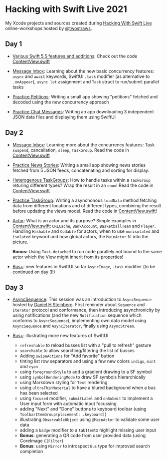 # Hacking with Swift Live 2021

My Xcode projects and sources created during [Hacking With Swift Live](http://hackingwithswift.com/live) online-workshops hosted by [@twostraws](https://github.com/twostraws).

## Day 1

- [Various Swift 5.5 features and additions](SwiftFeatures): Check out the code [ContentView.swift](SwiftFeatures/SwiftFeatures/ContentView.swift)

- [Message Inbox](Concurrency-Message-Inbox): Learning about the new basic concurrency features: `async` and `await` keywords, 
  SwiftUI `.task` modifier (as alternative to `.onAppear`),  `async let` assignment and `Task` struct to run/submit parallel tasks

- [Practice Petitions](Practice-Petitions): Writing a small app showing "petitions" fetched and decoded using the new concurrency approach

- [Practice Chat Messages](Practice-ChatMessages): Writing an app downloading 3 independent JSON data files and displaying them using SwiftUI

## Day 2

- [Message Inbox](Concurrency-Message-Inbox): Learning more about the concurrency features: Task `suspend`, cancellation, `sleep`, `TaskGroup`. Read the code in [ContentView.swift](Concurrency-Message-Inbox/MessageInbox/ContentView.swift)

- [Practice News Stories](Practice-NewsStories): Writing a small app showing news stories fetched from 5 JSON feeds, concatenating and sorting for display.

- [Heterogenous TaskGroups](HeteroTaskGroups): How to handle tasks within a `TaskGroup` returing different types? Wrap the result in an `enum`! Read the code in [ContentView.swift](HeteroTaskGroups/HeteroTaskGroups/ContentView.swift)

- [Practice TaskGroup](Practice-TaskGroup): Writing a asynchonous `loadData` method fetching data from different locations and of different types, combining the result before updating the views model. Read the code in [ContentView.swift](Practice-TaskGroup/Practice-TaskGroup/ContentView.swift)!

- [Actor](Actor): What is an actor and its purpose? Simple examples in [ContentView.swift](Actor/Actor/ContentView.swift): `URLCache`, `BankAccount`, `BasketballTeam` and `Player`. Handling `Hashable` and `Codable` for actors, when to use `nonisolated` and `isolated` keyword and how global actors, the `MainActor` fit into the picture.  

  **Bonus:** Using `Task.detached` to run code parallely not bound to the same actor which the View might inherit from its properties!

- [Bus+](BusPlus): new features in SwiftUI so far `AsyncImage`, `.task` modifier (to be continued on day 3!)

## Day 3

- [AsyncSequence](https://github.com/pd95/HWS-Live-2021-AsyncSequence/): This session was an introduction to `AsyncSequence` hosted by [Daniel H Steinberg](https://dimsumthinking.com).
  First reminder about `Sequence` and `Iterator` protocol and conformance, then introducing asynchronicity by using notifications (and the new `Notification` sequence which conforms to `AsyncSequence`), implementing own data model using `AsyncSequence` and `AsyncIterator`, finally using `AsyncStream`.

- [Bus+](BusPlus): illustrating more new features of SwiftUI
  - `refreshable` to reload busses list with a "pull to refresh" gesture
  - `searchable` to allow searching/filtering the list of busses
  - Adding `swipeActions` for "Add favorite" button
  - tinting list row separators and using a few new colors `indigo`, `mint` and `cyan`
  - using `foregroundStyle` to add a gradient drawing to a SF symbol
  - using `symbolRenderingMode` to draw SF symbols hierarchically
  - using Markdown styling for `Text` rendering
  - using `ultraThinMaterial` to have a blured background when a bus has been selected
  - using `focused` modifier, `submitLabel` and `onSubmit` to implement a User input form with automatic input focussing.
  - adding "Next" and "Done" buttons to keyboard toolbar (using `ToolbarItemGroup(placement: .keyboard)`)
  - illustrating `ObservableObject` using `@MainActor` to validate some user data
  - adding a `badge` modifier to a `tabItem`to highlight missing user input
  - **Bonus**: generating a QR code from user provided data (using CoreImage `CIFilter`)
  - **Bonus**: using `Mirror` to introspect `Bus` type for improved search completion
